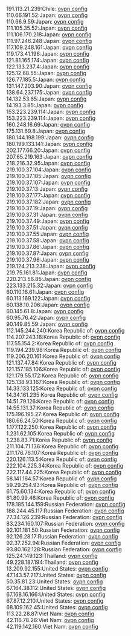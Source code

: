 191.113.21.239:Chile: [ovpn config](vpn/191_113_21_239.ovpn)  
110.66.191.52:Japan: [ovpn config](vpn/110_66_191_52.ovpn)  
110.66.9.59:Japan: [ovpn config](vpn/110_66_9_59.ovpn)  
111.105.35.52:Japan: [ovpn config](vpn/111_105_35_52.ovpn)  
111.106.170.218:Japan: [ovpn config](vpn/111_106_170_218.ovpn)  
111.97.246.248:Japan: [ovpn config](vpn/111_97_246_248.ovpn)  
117.109.248.161:Japan: [ovpn config](vpn/117_109_248_161.ovpn)  
119.173.41.196:Japan: [ovpn config](vpn/119_173_41_196.ovpn)  
121.81.165.174:Japan: [ovpn config](vpn/121_81_165_174.ovpn)  
122.133.237.4:Japan: [ovpn config](vpn/122_133_237_4.ovpn)  
125.12.68.55:Japan: [ovpn config](vpn/125_12_68_55.ovpn)  
126.77.185.5:Japan: [ovpn config](vpn/126_77_185_5.ovpn)  
131.147.203.90:Japan: [ovpn config](vpn/131_147_203_90.ovpn)  
138.64.237.175:Japan: [ovpn config](vpn/138_64_237_175.ovpn)  
14.132.53.65:Japan: [ovpn config](vpn/14_132_53_65.ovpn)  
14.193.3.85:Japan: [ovpn config](vpn/14_193_3_85.ovpn)  
153.223.239.114:Japan: [ovpn config](vpn/153_223_239_114.ovpn)  
153.223.239.114:Japan: [ovpn config](vpn/153_223_239_114.ovpn)  
160.248.16.69:Japan: [ovpn config](vpn/160_248_16_69.ovpn)  
175.131.69.8:Japan: [ovpn config](vpn/175_131_69_8.ovpn)  
180.144.198.199:Japan: [ovpn config](vpn/180_144_198_199.ovpn)  
180.199.133.141:Japan: [ovpn config](vpn/180_199_133_141.ovpn)  
202.177.66.20:Japan: [ovpn config](vpn/202_177_66_20.ovpn)  
207.65.219.163:Japan: [ovpn config](vpn/207_65_219_163.ovpn)  
218.216.32.95:Japan: [ovpn config](vpn/218_216_32_95.ovpn)  
219.100.37.104:Japan: [ovpn config](vpn/219_100_37_104.ovpn)  
219.100.37.105:Japan: [ovpn config](vpn/219_100_37_105.ovpn)  
219.100.37.107:Japan: [ovpn config](vpn/219_100_37_107.ovpn)  
219.100.37.13:Japan: [ovpn config](vpn/219_100_37_13.ovpn)  
219.100.37.177:Japan: [ovpn config](vpn/219_100_37_177.ovpn)  
219.100.37.182:Japan: [ovpn config](vpn/219_100_37_182.ovpn)  
219.100.37.19:Japan: [ovpn config](vpn/219_100_37_19.ovpn)  
219.100.37.31:Japan: [ovpn config](vpn/219_100_37_31.ovpn)  
219.100.37.49:Japan: [ovpn config](vpn/219_100_37_49.ovpn)  
219.100.37.51:Japan: [ovpn config](vpn/219_100_37_51.ovpn)  
219.100.37.55:Japan: [ovpn config](vpn/219_100_37_55.ovpn)  
219.100.37.58:Japan: [ovpn config](vpn/219_100_37_58.ovpn)  
219.100.37.86:Japan: [ovpn config](vpn/219_100_37_86.ovpn)  
219.100.37.87:Japan: [ovpn config](vpn/219_100_37_87.ovpn)  
219.100.37.96:Japan: [ovpn config](vpn/219_100_37_96.ovpn)  
219.124.213.238:Japan: [ovpn config](vpn/219_124_213_238.ovpn)  
219.75.161.81:Japan: [ovpn config](vpn/219_75_161_81.ovpn)  
220.213.56.85:Japan: [ovpn config](vpn/220_213_56_85.ovpn)  
223.133.215.32:Japan: [ovpn config](vpn/223_133_215_32.ovpn)  
60.110.16.61:Japan: [ovpn config](vpn/60_110_16_61.ovpn)  
60.113.169.122:Japan: [ovpn config](vpn/60_113_169_122.ovpn)  
60.138.10.206:Japan: [ovpn config](vpn/60_138_10_206.ovpn)  
60.145.61.8:Japan: [ovpn config](vpn/60_145_61_8.ovpn)  
60.95.76.42:Japan: [ovpn config](vpn/60_95_76_42.ovpn)  
90.149.85.59:Japan: [ovpn config](vpn/90_149_85_59.ovpn)  
112.145.244.240:Korea Republic of: [ovpn config](vpn/112_145_244_240.ovpn)  
114.207.243.18:Korea Republic of: [ovpn config](vpn/114_207_243_18.ovpn)  
117.55.154.2:Korea Republic of: [ovpn config](vpn/117_55_154_2.ovpn)  
119.194.239.98:Korea Republic of: [ovpn config](vpn/119_194_239_98.ovpn)  
119.206.20.161:Korea Republic of: [ovpn config](vpn/119_206_20_161.ovpn)  
121.137.47.84:Korea Republic of: [ovpn config](vpn/121_137_47_84.ovpn)  
121.157.185.106:Korea Republic of: [ovpn config](vpn/121_157_185_106.ovpn)  
121.179.55.172:Korea Republic of: [ovpn config](vpn/121_179_55_172.ovpn)  
125.138.93.167:Korea Republic of: [ovpn config](vpn/125_138_93_167.ovpn)  
14.33.133.125:Korea Republic of: [ovpn config](vpn/14_33_133_125.ovpn)  
14.34.161.235:Korea Republic of: [ovpn config](vpn/14_34_161_235.ovpn)  
14.51.79.126:Korea Republic of: [ovpn config](vpn/14_51_79_126.ovpn)  
14.55.131.37:Korea Republic of: [ovpn config](vpn/14_55_131_37.ovpn)  
175.196.195.27:Korea Republic of: [ovpn config](vpn/175_196_195_27.ovpn)  
180.66.24.50:Korea Republic of: [ovpn config](vpn/180_66_24_50.ovpn)  
1.177.122.250:Korea Republic of: [ovpn config](vpn/1_177_122_250.ovpn)  
1.231.62.105:Korea Republic of: [ovpn config](vpn/1_231_62_105.ovpn)  
1.238.83.71:Korea Republic of: [ovpn config](vpn/1_238_83_71.ovpn)  
211.104.71.136:Korea Republic of: [ovpn config](vpn/211_104_71_136.ovpn)  
211.176.76.107:Korea Republic of: [ovpn config](vpn/211_176_76_107.ovpn)  
220.126.113.5:Korea Republic of: [ovpn config](vpn/220_126_113_5.ovpn)  
222.104.225.34:Korea Republic of: [ovpn config](vpn/222_104_225_34.ovpn)  
222.117.44.225:Korea Republic of: [ovpn config](vpn/222_117_44_225.ovpn)  
58.141.164.57:Korea Republic of: [ovpn config](vpn/58_141_164_57.ovpn)  
59.29.254.93:Korea Republic of: [ovpn config](vpn/59_29_254_93.ovpn)  
61.75.60.134:Korea Republic of: [ovpn config](vpn/61_75_60_134.ovpn)  
61.80.99.46:Korea Republic of: [ovpn config](vpn/61_80_99_46.ovpn)  
178.185.144.159:Russian Federation: [ovpn config](vpn/178_185_144_159.ovpn)  
188.244.45.117:Russian Federation: [ovpn config](vpn/188_244_45_117.ovpn)  
77.34.126.239:Russian Federation: [ovpn config](vpn/77_34_126_239.ovpn)  
83.234.160.107:Russian Federation: [ovpn config](vpn/83_234_160_107.ovpn)  
92.101.181.50:Russian Federation: [ovpn config](vpn/92_101_181_50.ovpn)  
92.126.28.17:Russian Federation: [ovpn config](vpn/92_126_28_17.ovpn)  
92.37.252.94:Russian Federation: [ovpn config](vpn/92_37_252_94.ovpn)  
93.80.162.128:Russian Federation: [ovpn config](vpn/93_80_162_128.ovpn)  
125.24.149.123:Thailand: [ovpn config](vpn/125_24_149_123.ovpn)  
49.228.187.194:Thailand: [ovpn config](vpn/49_228_187_194.ovpn)  
13.209.92.155:United States: [ovpn config](vpn/13_209_92_155.ovpn)  
47.143.57.217:United States: [ovpn config](vpn/47_143_57_217.ovpn)  
50.35.81.23:United States: [ovpn config](vpn/50_35_81_23.ovpn)  
67.164.38.112:United States: [ovpn config](vpn/67_164_38_112.ovpn)  
67.168.16.166:United States: [ovpn config](vpn/67_168_16_166.ovpn)  
67.87.12.210:United States: [ovpn config](vpn/67_87_12_210.ovpn)  
68.109.162.45:United States: [ovpn config](vpn/68_109_162_45.ovpn)  
113.22.28.87:Viet Nam: [ovpn config](vpn/113_22_28_87.ovpn)  
42.116.78.26:Viet Nam: [ovpn config](vpn/42_116_78_26.ovpn)  
42.119.142.160:Viet Nam: [ovpn config](vpn/42_119_142_160.ovpn)  

